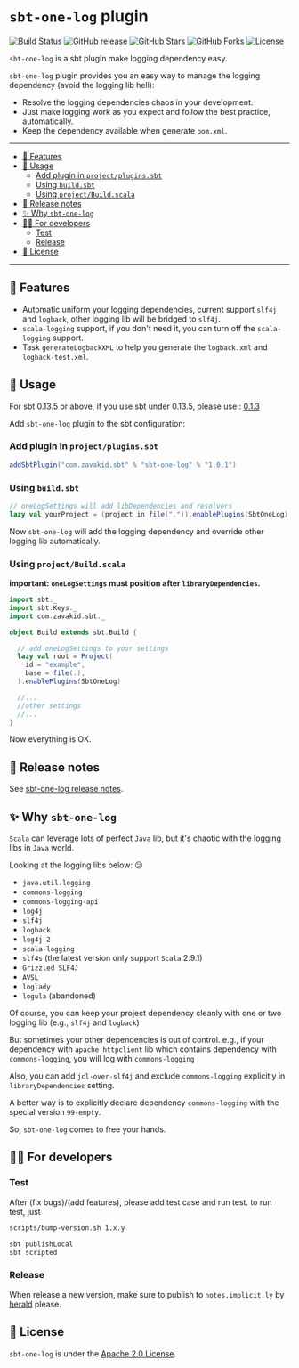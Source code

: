 # `sbt-one-log` plugin 

[![Build Status](https://img.shields.io/travis/CSUG/sbt-one-log/master?logo=travis-ci&logoColor=white)](https://travis-ci.org/CSUG/sbt-one-log)
[![GitHub release](https://img.shields.io/github/release/foldright/sbt-one-log)](https://github.com/foldright/sbt-one-log/releases)
[![GitHub Stars](https://img.shields.io/github/stars/foldright/sbt-one-log)](https://github.com/foldright/sbt-one-log/stargazers)
[![GitHub Forks](https://img.shields.io/github/forks/foldright/sbt-one-log)](https://github.com/foldright/sbt-one-log/fork)
[![License](https://img.shields.io/github/license/foldright/sbt-one-log?color=4D7A97)](LICENSE.txt)

`sbt-one-log` is a sbt plugin make logging dependency easy.

`sbt-one-log` plugin provides you an easy way to manage the logging dependency (avoid the logging lib hell):

- Resolve the logging dependencies chaos in your development.
- Just make logging work as you expect and follow the best practice, automatically.
- Keep the dependency available when generate `pom.xml`.

----------------------------------------

<!-- START doctoc generated TOC please keep comment here to allow auto update -->
<!-- DON'T EDIT THIS SECTION, INSTEAD RE-RUN doctoc TO UPDATE -->


- [🔧 Features](#-features)
- [👥 Usage](#-usage)
    - [Add plugin in `project/plugins.sbt`](#add-plugin-in-projectpluginssbt)
    - [Using `build.sbt`](#using-buildsbt)
    - [Using `project/Build.scala`](#using-projectbuildscala)
- [🚚 Release notes](#-release-notes)
- [✨ Why `sbt-one-log`](#-why-sbt-one-log)
- [👩‍🚒 For developers](#%E2%80%8D-for-developers)
    - [Test](#test)
    - [Release](#release)
- [📜 License](#-license)

<!-- END doctoc generated TOC please keep comment here to allow auto update -->

----------------------------------------

## 🔧 Features

- Automatic uniform your logging dependencies, current support `slf4j` and `logback`, other logging lib will be bridged to `slf4j`.
- `scala-logging` support, if you don't need it, you can turn off the `scala-logging` support.
- Task `generateLogbackXML` to help you generate the `logback.xml` and `logback-test.xml`.

## 👥 Usage

For sbt 0.13.5 or above, if you use sbt under 0.13.5, please use : [0.1.3](https://github.com/CSUG/sbt-one-log/tree/branch-0.1.3)

Add `sbt-one-log` plugin to the sbt configuration:

### Add plugin in `project/plugins.sbt`

```scala
addSbtPlugin("com.zavakid.sbt" % "sbt-one-log" % "1.0.1")
```
### Using `build.sbt`

```scala
// oneLogSettings will add libDependencies and resolvers
lazy val yourProject = (project in file(".")).enablePlugins(SbtOneLog)
```

Now `sbt-one-log` will add the logging dependency and override other logging lib automatically.

### Using `project/Build.scala`

**important: `oneLogSettings` must position after `libraryDependencies`.**

```scala
import sbt._
import sbt.Keys._
import com.zavakid.sbt._

object Build extends sbt.Build {

  // add oneLogSettings to your settings
  lazy val root = Project(
    id = "example",
    base = file(.),
  ).enablePlugins(SbtOneLog)

  //...
  //other settings
  //...
}

```

Now everything is OK.

## 🚚 Release notes

See [sbt-one-log release notes](https://github.com/CSUG/sbt-one-log/tree/master/notes).

## ✨ Why `sbt-one-log`

`Scala` can leverage lots of perfect `Java` lib, but it's chaotic with the logging libs in `Java` world.

Looking at the logging libs below: 😕

- `java.util.logging`
- `commons-logging`
- `commons-logging-api`
- `log4j`
- `slf4j`
- `logback`
- `log4j 2`
- `scala-logging`
- `slf4s` (the latest version only support `Scala` 2.9.1)
- `Grizzled SLF4J`
- `AVSL`
- `loglady`
- `logula` (abandoned)

Of course, you can keep your project dependency cleanly with one or two logging lib (e.g., `slf4j` and `logback`)

But sometimes your other dependencies is out of control.
e.g., if your dependency with `apache httpclient` lib which contains dependency with `commons-logging`, you will log with `commons-logging`

Also, you can add `jcl-over-slf4j` and exclude `commons-logging` explicitly in `libraryDependencies` setting.

A better way is to explicitly declare dependency `commons-logging` with the special version `99-empty`.

So, `sbt-one-log` comes to free your hands.

## 👩‍🚒 For developers

### Test

After (fix bugs)/(add features), please add test case and run test.
to run test, just

```bash
scripts/bump-version.sh 1.x.y

sbt publishLocal
sbt scripted
```

### Release

When release a new version, make sure to publish to `notes.implicit.ly` by [herald][herald] please.

[herald]: https://github.com/n8han/herald

## 📜 License

`sbt-one-log` is under the [Apache 2.0 License](http://www.apache.org/licenses/LICENSE-2.0.html).
